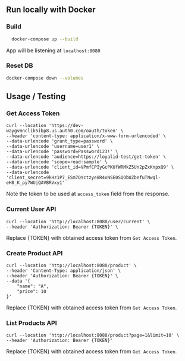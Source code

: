 
## Run locally with Docker

### Build
```bash
  docker-compose up --build
```
App will be listening at `localhost:8080`

### Reset DB
```bash
docker-compose down --volumes
```
## Usage / Testing

### Get Access Token
```cURL
curl --location 'https://dev-waygvmnclik5ibp8.us.auth0.com/oauth/token' \
--header 'content-type: application/x-www-form-urlencoded' \
--data-urlencode 'grant_type=password' \
--data-urlencode 'username=user1' \
--data-urlencode 'password=Password123!' \
--data-urlencode 'audience=https://loyalid-test/get-token' \
--data-urlencode 'scope=read:sample' \
--data-urlencode 'client_id=VPmfCPIyGcPKUfWRMkZ5Un2pZxKnpxQ9' \
--data-urlencode 'client_secret=9kHz1P7_ESm7QYctzye8R4xNSE0SQObUZbefuTNwql-eH8_K_py7WUjQAVBRVxy1'
```
Note the token to be used at `access_token` field from the response.

### Current User API
```cURL
curl --location 'http://localhost:8080/user/current' \
--header 'Authorization: Bearer {TOKEN}' \
```
Replace {TOKEN} with obtained access token from `Get Access Token`.

### Create Product API
```cURL
curl --location 'http://localhost:8080/product' \
--header 'Content-Type: application/json' \
--header 'Authorization: Bearer {TOKEN}' \
--data '{
    "name": "A",
    "price": 10
}'
```
Replace {TOKEN} with obtained access token from `Get Access Token`.

### List Products API
```cURL
curl --location 'http://localhost:8080/product?page=1&limit=10' \
--header 'Authorization: Bearer {TOKEN}'
```
Replace {TOKEN} with obtained access token from `Get Access Token`.